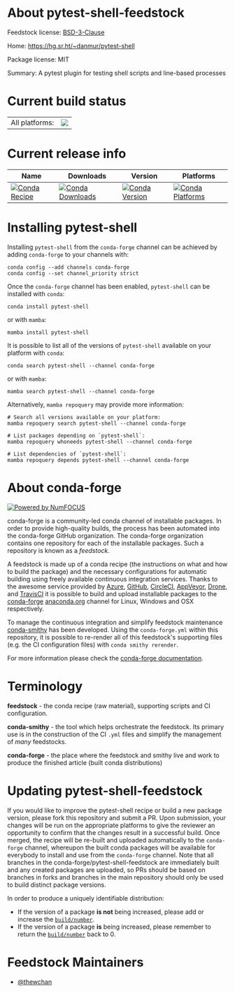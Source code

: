 About pytest-shell-feedstock
============================

Feedstock license: [BSD-3-Clause](https://github.com/conda-forge/pytest-shell-feedstock/blob/main/LICENSE.txt)

Home: https://hg.sr.ht/~danmur/pytest-shell

Package license: MIT

Summary: A pytest plugin for testing shell scripts and line-based processes

Current build status
====================


<table><tr><td>All platforms:</td>
    <td>
      <a href="https://dev.azure.com/conda-forge/feedstock-builds/_build/latest?definitionId=13028&branchName=main">
        <img src="https://dev.azure.com/conda-forge/feedstock-builds/_apis/build/status/pytest-shell-feedstock?branchName=main">
      </a>
    </td>
  </tr>
</table>

Current release info
====================

| Name | Downloads | Version | Platforms |
| --- | --- | --- | --- |
| [![Conda Recipe](https://img.shields.io/badge/recipe-pytest--shell-green.svg)](https://anaconda.org/conda-forge/pytest-shell) | [![Conda Downloads](https://img.shields.io/conda/dn/conda-forge/pytest-shell.svg)](https://anaconda.org/conda-forge/pytest-shell) | [![Conda Version](https://img.shields.io/conda/vn/conda-forge/pytest-shell.svg)](https://anaconda.org/conda-forge/pytest-shell) | [![Conda Platforms](https://img.shields.io/conda/pn/conda-forge/pytest-shell.svg)](https://anaconda.org/conda-forge/pytest-shell) |

Installing pytest-shell
=======================

Installing `pytest-shell` from the `conda-forge` channel can be achieved by adding `conda-forge` to your channels with:

```
conda config --add channels conda-forge
conda config --set channel_priority strict
```

Once the `conda-forge` channel has been enabled, `pytest-shell` can be installed with `conda`:

```
conda install pytest-shell
```

or with `mamba`:

```
mamba install pytest-shell
```

It is possible to list all of the versions of `pytest-shell` available on your platform with `conda`:

```
conda search pytest-shell --channel conda-forge
```

or with `mamba`:

```
mamba search pytest-shell --channel conda-forge
```

Alternatively, `mamba repoquery` may provide more information:

```
# Search all versions available on your platform:
mamba repoquery search pytest-shell --channel conda-forge

# List packages depending on `pytest-shell`:
mamba repoquery whoneeds pytest-shell --channel conda-forge

# List dependencies of `pytest-shell`:
mamba repoquery depends pytest-shell --channel conda-forge
```


About conda-forge
=================

[![Powered by
NumFOCUS](https://img.shields.io/badge/powered%20by-NumFOCUS-orange.svg?style=flat&colorA=E1523D&colorB=007D8A)](https://numfocus.org)

conda-forge is a community-led conda channel of installable packages.
In order to provide high-quality builds, the process has been automated into the
conda-forge GitHub organization. The conda-forge organization contains one repository
for each of the installable packages. Such a repository is known as a *feedstock*.

A feedstock is made up of a conda recipe (the instructions on what and how to build
the package) and the necessary configurations for automatic building using freely
available continuous integration services. Thanks to the awesome service provided by
[Azure](https://azure.microsoft.com/en-us/services/devops/), [GitHub](https://github.com/),
[CircleCI](https://circleci.com/), [AppVeyor](https://www.appveyor.com/),
[Drone](https://cloud.drone.io/welcome), and [TravisCI](https://travis-ci.com/)
it is possible to build and upload installable packages to the
[conda-forge](https://anaconda.org/conda-forge) [anaconda.org](https://anaconda.org/)
channel for Linux, Windows and OSX respectively.

To manage the continuous integration and simplify feedstock maintenance
[conda-smithy](https://github.com/conda-forge/conda-smithy) has been developed.
Using the ``conda-forge.yml`` within this repository, it is possible to re-render all of
this feedstock's supporting files (e.g. the CI configuration files) with ``conda smithy rerender``.

For more information please check the [conda-forge documentation](https://conda-forge.org/docs/).

Terminology
===========

**feedstock** - the conda recipe (raw material), supporting scripts and CI configuration.

**conda-smithy** - the tool which helps orchestrate the feedstock.
                   Its primary use is in the construction of the CI ``.yml`` files
                   and simplify the management of *many* feedstocks.

**conda-forge** - the place where the feedstock and smithy live and work to
                  produce the finished article (built conda distributions)


Updating pytest-shell-feedstock
===============================

If you would like to improve the pytest-shell recipe or build a new
package version, please fork this repository and submit a PR. Upon submission,
your changes will be run on the appropriate platforms to give the reviewer an
opportunity to confirm that the changes result in a successful build. Once
merged, the recipe will be re-built and uploaded automatically to the
`conda-forge` channel, whereupon the built conda packages will be available for
everybody to install and use from the `conda-forge` channel.
Note that all branches in the conda-forge/pytest-shell-feedstock are
immediately built and any created packages are uploaded, so PRs should be based
on branches in forks and branches in the main repository should only be used to
build distinct package versions.

In order to produce a uniquely identifiable distribution:
 * If the version of a package **is not** being increased, please add or increase
   the [``build/number``](https://docs.conda.io/projects/conda-build/en/latest/resources/define-metadata.html#build-number-and-string).
 * If the version of a package **is** being increased, please remember to return
   the [``build/number``](https://docs.conda.io/projects/conda-build/en/latest/resources/define-metadata.html#build-number-and-string)
   back to 0.

Feedstock Maintainers
=====================

* [@thewchan](https://github.com/thewchan/)

